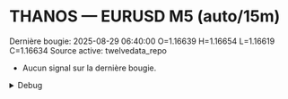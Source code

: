 # THANOS — EURUSD M5 (auto/15m)
Dernière bougie: 2025-08-29 06:40:00  O=1.16639  H=1.16654  L=1.16619  C=1.16634
Source active: twelvedata_repo

- Aucun signal sur la dernière bougie.

<details><summary>Debug</summary>

- TD_API_KEY manquant.

</details>